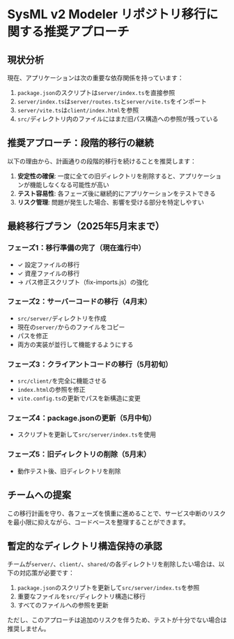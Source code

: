 # SysML v2 Modeler リポジトリ移行に関する推奨アプローチ

## 現状分析

現在、アプリケーションは次の重要な依存関係を持っています：

1. `package.json`のスクリプトは`server/index.ts`を直接参照
2. `server/index.ts`は`server/routes.ts`と`server/vite.ts`をインポート
3. `server/vite.ts`は`client/index.html`を参照
4. `src/`ディレクトリ内のファイルにはまだ旧パス構造への参照が残っている

## 推奨アプローチ：段階的移行の継続

以下の理由から、計画通りの段階的移行を続けることを推奨します：

1. **安定性の確保**: 一度に全ての旧ディレクトリを削除すると、アプリケーションが機能しなくなる可能性が高い
2. **テスト容易性**: 各フェーズ後に継続的にアプリケーションをテストできる
3. **リスク管理**: 問題が発生した場合、影響を受ける部分を特定しやすい

## 最終移行プラン（2025年5月末まで）

### フェーズ1：移行準備の完了（現在進行中）
- ✓ 設定ファイルの移行
- ✓ 資産ファイルの移行
- → パス修正スクリプト（fix-imports.js）の強化

### フェーズ2：サーバーコードの移行（4月末）
- `src/server/`ディレクトリを作成
- 現在の`server/`からのファイルをコピー
- パスを修正
- 両方の実装が並行して機能するようにする

### フェーズ3：クライアントコードの移行（5月初旬）
- `src/client/`を完全に機能させる
- `index.html`の参照を修正
- `vite.config.ts`の更新でパスを新構造に変更

### フェーズ4：package.jsonの更新（5月中旬）
- スクリプトを更新して`src/server/index.ts`を使用

### フェーズ5：旧ディレクトリの削除（5月末）
- 動作テスト後、旧ディレクトリを削除

## チームへの提案

この移行計画を守り、各フェーズを慎重に進めることで、サービス中断のリスクを最小限に抑えながら、コードベースを整理することができます。

## 暫定的なディレクトリ構造保持の承認

チームが`server/`、`client/`、`shared/`の各ディレクトリを削除したい場合は、以下の対応策が必要です：

1. `package.json`のスクリプトを更新して`src/server/index.ts`を参照
2. 重要なファイルを`src/`ディレクトリ構造に移行
3. すべてのファイルへの参照を更新

ただし、このアプローチは追加のリスクを伴うため、テストが十分でない場合は推奨しません。